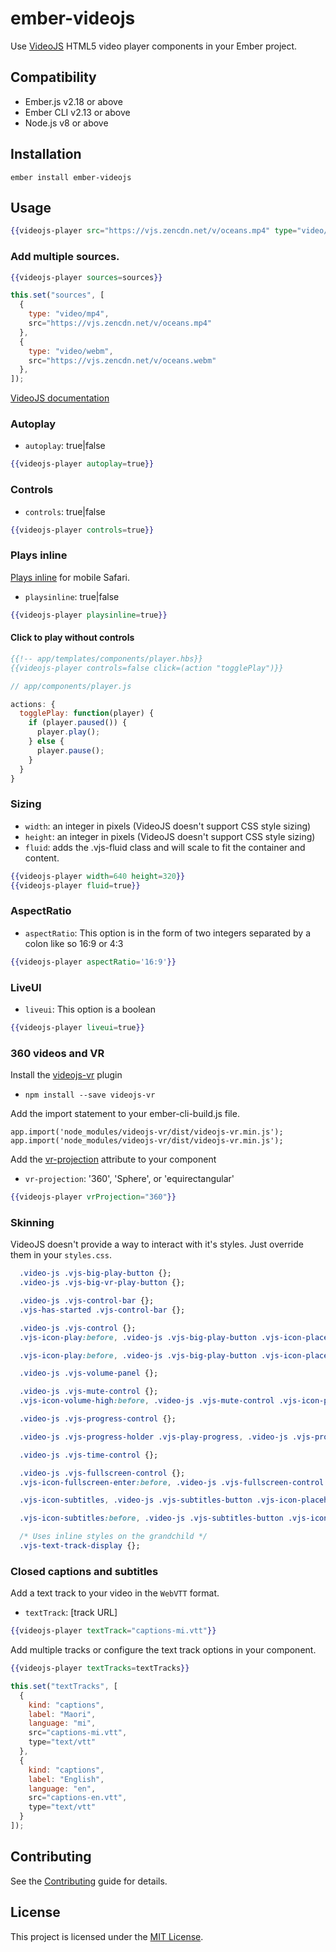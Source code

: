 ember-videojs
==============================================================================

Use [VideoJS](https://videojs.com/) HTML5 video player components in your Ember project.


Compatibility
------------------------------------------------------------------------------

* Ember.js v2.18 or above
* Ember CLI v2.13 or above
* Node.js v8 or above


Installation
------------------------------------------------------------------------------

```
ember install ember-videojs
```


Usage
------------------------------------------------------------------------------

```handlebars
{{videojs-player src="https://vjs.zencdn.net/v/oceans.mp4" type="video/mp4" poster="https://vjs.zencdn.net/v/oceans.png"}}
```

### Add multiple sources.

```handlebars
{{videojs-player sources=sources}}
```

```javascript
this.set("sources", [
  {
    type: "video/mp4",
    src="https://vjs.zencdn.net/v/oceans.mp4"
  },
  {
    type: "video/webm",
    src="https://vjs.zencdn.net/v/oceans.webm"
  },
]);
```

[VideoJS documentation](https://docs.videojs.com/)

### Autoplay

- `autoplay`: true\|false

```handlebars
{{videojs-player autoplay=true}}
```

### Controls

- `controls`: true\|false

```handlebars
{{videojs-player controls=true}}
```

### Plays inline

[Plays inline](https://webkit.org/blog/6784/new-video-policies-for-ios/) for mobile Safari.

- `playsinline`: true\|false

```handlebars
{{videojs-player playsinline=true}}
```

#### Click to play without controls

```handlebars
{{!-- app/templates/components/player.hbs}}
{{videojs-player controls=false click=(action "togglePlay")}}
```

``` javascript
// app/components/player.js

actions: {
  togglePlay: function(player) {
    if (player.paused()) {
      player.play();
    } else {
      player.pause();
    }
  }
}
```

### Sizing

- `width`: an integer in pixels (VideoJS doesn't support CSS style sizing)
- `height`: an integer in pixels (VideoJS doesn't support CSS style sizing)
- `fluid`: adds the .vjs-fluid class and will scale to fit the container and content.

```handlebars
{{videojs-player width=640 height=320}}
{{videojs-player fluid=true}}
```

### AspectRatio 

- `aspectRatio`: This option is in the form of two integers separated by a colon like so 16:9 or 4:3

```handlebars
{{videojs-player aspectRatio='16:9'}}
```

### LiveUI

- `liveui`: This option is a boolean 

```handlebars
{{videojs-player liveui=true}}
```

### 360 videos and VR

Install the [videojs-vr](https://github.com/videojs/videojs-vr#installation) plugin

- `npm install --save videojs-vr`

Add the import statement to your ember-cli-build.js file.

```
app.import('node_modules/videojs-vr/dist/videojs-vr.min.js');
app.import('node_modules/videojs-vr/dist/videojs-vr.min.js');
```

Add the [vr-projection](https://github.com/videojs/videojs-vr#projection) attribute to your component

- `vr-projection`: '360', 'Sphere', or 'equirectangular'

```handlebars
{{videojs-player vrProjection="360"}}
```

### Skinning

VideoJS doesn't provide a way to interact with it's styles. Just override them in your `styles.css`.

```CSS
  .video-js .vjs-big-play-button {};
  .video-js .vjs-big-vr-play-button {};

  .video-js .vjs-control-bar {};
  .vjs-has-started .vjs-control-bar {};

  .video-js .vjs-control {};
  .vjs-icon-play:before, .video-js .vjs-big-play-button .vjs-icon-placeholder:before, .video-js .vjs-play-control .vjs-icon-placeholder:before {};

  .vjs-icon-play:before, .video-js .vjs-big-play-button .vjs-icon-placeholder:before, .video-js .vjs-play-control .vjs-icon-placeholder:before {};

  .video-js .vjs-volume-panel {};

  .video-js .vjs-mute-control {};
  .vjs-icon-volume-high:before, .video-js .vjs-mute-control .vjs-icon-placeholder:before {};

  .video-js .vjs-progress-control {};

  .video-js .vjs-progress-holder .vjs-play-progress, .video-js .vjs-progress-holder .vjs-load-progress, .video-js .vjs-progress-holder .vjs-load-progress div {};

  .video-js .vjs-time-control {};

  .video-js .vjs-fullscreen-control {};
  .vjs-icon-fullscreen-enter:before, .video-js .vjs-fullscreen-control .vjs-icon-placeholder:before {};

  .vjs-icon-subtitles, .video-js .vjs-subtitles-button .vjs-icon-placeholder, .video-js .vjs-subs-caps-button .vjs-icon-placeholder, .video-js.video-js:lang(en-GB) .vjs-subs-caps-button .vjs-icon-placeholder, .video-js.video-js:lang(en-IE) .vjs-subs-caps-button .vjs-icon-placeholder, .video-js.video-js:lang(en-AU) .vjs-subs-caps-button .vjs-icon-placeholder, .video-js.video-js:lang(en-NZ) .vjs-subs-caps-button .vjs-icon-placeholder {};

  .vjs-icon-subtitles:before, .video-js .vjs-subtitles-button .vjs-icon-placeholder:before, .video-js .vjs-subs-caps-button .vjs-icon-placeholder:before, .video-js.video-js:lang(en-GB) .vjs-subs-caps-button .vjs-icon-placeholder:before, .video-js.video-js:lang(en-IE) .vjs-subs-caps-button .vjs-icon-placeholder:before, .video-js.video-js:lang(en-AU) .vjs-subs-caps-button .vjs-icon-placeholder:before, .video-js.video-js:lang(en-NZ) .vjs-subs-caps-button .vjs-icon-placeholder:before {};

  /* Uses inline styles on the grandchild */
  .vjs-text-track-display {};
```

### Closed captions and subtitles

Add a text track to your video in the `WebVTT` format.

- `textTrack`: [track URL]

```handlebars
{{videojs-player textTrack="captions-mi.vtt"}}
```

Add multiple tracks or configure the text track options in your component.

```handlebars
{{videojs-player textTracks=textTracks}}
```

```javascript
this.set("textTracks", [
  {
    kind: "captions",
    label: "Maori",
    language: "mi",
    src="captions-mi.vtt",
    type="text/vtt"
  },
  {
    kind: "captions",
    label: "English",
    language: "en",
    src="captions-en.vtt",
    type="text/vtt"
  }
]);
```

Contributing
------------------------------------------------------------------------------

See the [Contributing](CONTRIBUTING.md) guide for details.


License
------------------------------------------------------------------------------

This project is licensed under the [MIT License](LICENSE.md).
